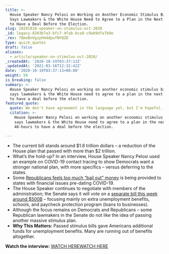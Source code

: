 ```yaml
---
title: >-
  House Speaker Nancy Pelosi on Working on Another Economic Stimulus Bill. She
  Says Lawmakers & the White House Need to Agree to a Plan in the Next 48-Hours
  to Have a Deal Before the Election.
slug: 20201018-speaker-on-stimulus-oct-2020
_id: legacy-8203b7a3-bfc7-4fab-bca8-c9ab9dfa7b9e
_rev: 7QmxBnVgzphH4dpufNYQZD
type: quick_quotes
draft: false
aliases:
  - article/speaker-on-stimulus-oct-2020/
_createdAt: '2020-10-19T03:37:13Z'
_updatedAt: '2021-03-16T12:32:42Z'
date: '2020-10-19T03:37:13+00:00'
weight: 50
is_breaking: false
summary: >-
  House Speaker Nancy Pelosi on working on another economic stimulus bill. She
  says lawmakers & the White House need to agree to a plan in the next 48-hours
  to have a deal before the election.
featured_quote:
  quote: We don't have agreement in the language yet, but I'm hopeful.
  citation: >-
    House Speaker Nancy Pelosi on working on another economic stimulus bill. She
    says lawmakers & the White House need to agree to a plan in the next
    48-hours to have a deal before the election.

---
```

* The current bill stands around $1.8 trillion dollars – a reduction of the House plan that passed with more than $2 trillion.
* What’s the hold-up? In an interview, House Speaker Nancy Pelosi used an example on COVID-19 contact tracing to show Democrats want a stronger national plan, with more specifics – versus deferring to the states.
* Some [Republicans feels too much “bail out” money](https://www.nytimes.com/2020/10/15/us/politics/stimulus-talks-republicans.html) is being provided to states with financial issues pre-dating COVID-19.
* The House Speaker continues to negotiate with members of the administration; the Senate says it will vote on a [separate bill this week around $500B](https://www.cnbc.com/2020/10/18/pelosi-sets-48-hour-deadline-to-reach-coronavirus-stimulus-deal-before-election.html) – focusing mainly on extra unemployment benefits, schools, and paycheck protection program (loans to businesses).
* Although the focus remains on Democrats and Republicans – some Republican lawmakers in the Senate do not like the idea of passing another massive stimulus plan.
* **Why This Matters:** Passed stimulus bills gave Americans additional funds for unemployment benefits. Many are running out of benefits altogether.

**Watch the interview:** [WATCH HERE](https://abcnews.go.com/Politics/dems-wh-48-hours-reach-stimulus-agreement-election/story?id=73672906)[WATCH HERE](https://abcnews.go.com/Politics/dems-wh-48-hours-reach-stimulus-agreement-election/story?id=73672906)